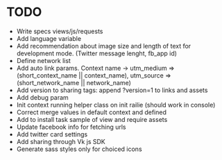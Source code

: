 # TODO

* Write specs views/js/requests
* Add language variable
* Add recommendation about image size and length of text for development mode. (Twitter message lenght, fb_app id)
* Define network list
* Add auto link params. Context name -> utm_medium => (short_context_name || context_name), utm_source => (short_network_name || network_name)
* Add version to sharing tags: append ?version=1 to links and assets
* Add debug param
* Init context running helper class on init railie (should work in console)
* Correct merge values in default context and defined
* Add to install task sample of view and require assets
* Update facebook info for fetching urls
* Add twitter card settings
* Add sharing through Vk js SDK
* Generate sass styles only for choiced icons